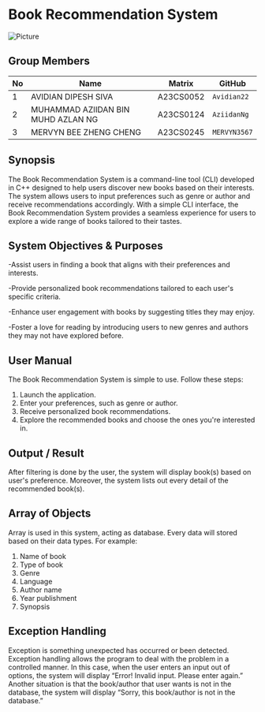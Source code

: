 # Book Recommendation System

![Picture](https://github.com/jjn7702/SECJ1023-PT2/assets/147811435/ed2211cf-c968-49a7-89ed-a169bb228fe7)



## Group Members

| No | Name                               | Matrix    | GitHub       |
|----|------------------------------------|-----------|--------------|
| 1  | AVIDIAN DIPESH SIVA                | A23CS0052 | `Avidian22`  |
| 2  | MUHAMMAD AZIIDAN BIN MUHD AZLAN NG | A23CS0124 | `AziidanNg`  |
| 3  | MERVYN BEE ZHENG CHENG             | A23CS0245 | `MERVYN3567` |

## Synopsis

The Book Recommendation System is a command-line tool (CLI) developed in C++ designed to help users discover new books based on their interests. The system allows users to input preferences such as genre or author and receive recommendations accordingly. With a simple CLI interface, the Book Recommendation System provides a seamless experience for users to explore a wide range of books tailored to their tastes.

## System Objectives & Purposes

-Assist users in finding a book that aligns with their preferences and interests.

-Provide personalized book recommendations tailored to each user's specific criteria.

-Enhance user engagement with books by suggesting titles they may enjoy.

-Foster a love for reading by introducing users to new genres and authors they may not have explored before.

## User Manual

The Book Recommendation System is simple to use. Follow these steps:

1. Launch the application.
2. Enter your preferences, such as genre or author.
3. Receive personalized book recommendations.
4. Explore the recommended books and choose the ones you're interested in.

## Output / Result

After filtering is done by the user, the system will display book(s) based on user's preference. Moreover, the system lists out every detail of the recommended book(s).

## Array of Objects

Array is used in this system, acting as database. Every data will stored based on their data types. For example:
1. Name of book
2. Type of book
3. Genre
4. Language
5. Author name
6. Year publishment
7. Synopsis

## Exception Handling

Exception is something unexpected has occurred or been detected. Exception handling allows the program to deal with the problem in a controlled manner. In this case, when the user enters an input out of options, the system will display “Error! Invalid input. Please enter again.”
Another situation is that the book/author that user wants is not in the database, the system will display “Sorry, this book/author is not in the database.”

